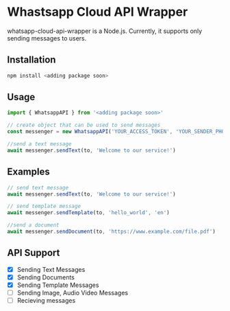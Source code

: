 # Whastsapp Cloud API Wrapper
whatsapp-cloud-api-wrapper is a Node.js. Currently, it supports only sending messages to users. 
## Installation
```bash
npm install <adding package soon>
```
## Usage
```js
import { WhatsappAPI } from '<adding package soon>'

// create object that can be used to send messages
const messenger = new WhatsappAPI('YOUR_ACCESS_TOKEN', 'YOUR_SENDER_PHONE_NUMBER_ID')

//send a text message
await messenger.sendText(to, 'Welcome to our service!')
```

## Examples
```js
// send text message
await messenger.sendText(to, 'Welcome to our service!')

// send template message
await messenger.sendTemplate(to, 'hello_world', 'en')

//send a document
await messenger.sendDocument(to, 'https://www.example.com/file.pdf')
```

## API Support
- [x] Sending Text Messages
- [x] Sending Documents
- [x] Sending Template Messages
- [ ] Sending Image, Audio Video Messages
- [ ] Recieving messages 